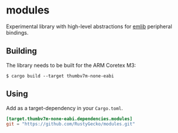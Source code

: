 # modules
Experimental library with high-level abstractions for
[emlib](https://github.com/RustyGecko/emlib) peripheral bindings.

## Building
The library needs to be built for the ARM Coretex M3:
```
$ cargo build --target thumbv7m-none-eabi
```

## Using
Add as a target-dependency in your `Cargo.toml`.
```toml
[target.thumbv7m-none-eabi.dependencies.modules]
git = "https://github.com/RustyGecko/modules.git"
```
